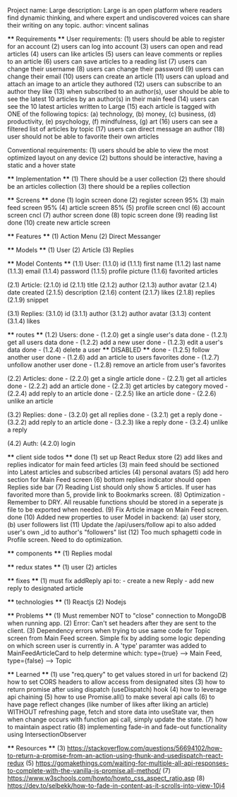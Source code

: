 Project name: Large
description: Large is an open platform where readers find dynamic thinking, and where expert and undiscovered voices can share their writing on any topic.
author: vincent salinas

**\*\*** Requirements **\*\***
User requirements:
(1) users should be able to register for an account
(2) users can log into account
(3) users can open and read articles
(4) users can like articles
(5) users can leave comments or replies to an article
(6) users can save articles to a reading list
(7) users can change their username
(8) users can change their password
(9) users can change their email
(10) users can create an article
(11) users can upload and attach an image to an article they authored
(12) users can subscribe to an author they like
(13) when subscribed to an author(s), user should be able to see the latest 10 articles by an author(s) in their main feed
(14) users can see the 10 latest articles written to Large
(15) each article is tagged with ONE of the following topics: (a) technology, (b) money, (c) business, (d) productivity, (e) psychology, (f) mindfulness, (g) art
(16) users can see a filtered list of articles by topic
(17) users can direct message an author
(18) user should not be able to favorite their own articles

Conventional requirements:
(1) users should be able to view the most optimized layout on any device
(2) buttons should be interactive, having a static and a hover state

**\*\*** Implementation **\*\***
(1) There should be a user collection
(2) there should be an articles collection
(3) there should be a replies collection

**\*\*** Screens **\*\***
done (1) login screen
done (2) register screen
95% (3) main feed screen
95% (4) article screen
85% (5) profile screen
cncl (6) account screen
cncl (7) author screen
done (8) topic screen
done (9) reading list
done (10) create new article screen

**\*\*** Features **\*\***
(1) Action Menu
(2) Direct Messanger

**\*\*** Models **\*\***
(1) User
(2) Article
(3) Replies

**\*\*** Model Contents **\*\***
(1.1) User:
(1.1.0) id
(1.1.1) first name
(1.1.2) last name
(1.1.3) email
(1.1.4) password
(1.1.5) profile picture
(1.1.6) favorited articles

(2.1) Article:
(2.1.0) id
(2.1.1) title
(2.1.2) author
(2.1.3) author avatar
(2.1.4) date created
(2.1.5) description
(2.1.6) content
(2.1.7) likes
(2.1.8) replies
(2.1.9) snippet

(3.1) Replies:
(3.1.0) id
(3.1.1) author
(3.1.2) author avatar
(3.1.3) content
(3.1.4) likes

**\*\*** routes **\*\***
(1.2) Users:
done - (1.2.0) get a single user's data
done - (1.2.1) get all users data
done - (1.2.2) add a new user
done - (1.2.3) edit a user's data
done - (1.2.4) delete a user **\*\*** DISABLED **\*\***
done - (1.2.5) follow another user
done - (1.2.6) add an article to users favorites
done - (1.2.7) unfollow another user
done - (1.2.8) remove an article from user's favorites

(2.2) Articles:
done - (2.2.0) get a single article
done - (2.2.1) get all articles
done - (2.2.2) add an article
done - (2.2.3) get articles by category
moved - (2.2.4) add reply to an article
done - (2.2.5) like an article
done - (2.2.6) unlike an article

(3.2) Replies:
done - (3.2.0) get all replies
done - (3.2.1) get a reply
done - (3.2.2) add reply to an article
done - (3.2.3) like a reply
done - (3.2.4) unlike a reply

(4.2) Auth:
(4.2.0) login

**\*\*** client side todos **\*\***
done (1) set up React Redux store
(2) add likes and replies indicator for main feed articles
(3) main feed should be sectioned into Latest articles and subscribed articles
(4) personal avatars
(5) add hero section for Main Feed screen
(6) bottom replies indicator should open Replies side bar
(7) Reading List should only show 5 articles. If user has favorited more than 5, provide link to Bookmarks screen.
(8) Optimization - Remember to DRY. All reusable functions should be stored in a seperate js file to be exported when needed.
(9) Fix Article image on Main Feed screen.
done (10) Added new properties to user Model in backend: (a) user story, (b) user followers list
(11) Update the /api/users/follow api to also added user's own \_id to author's "followers" list
(12) Too much sphagetti code in Profile screen. Need to do optimization.

**\*\*** components **\*\***
(1) Replies modal

**\*\*** redux states **\*\***
(1) user
(2) articles

**\*\*** fixes **\*\***
(1) must fix addReply api to: - create a new Reply - add new reply to designated article

**\*\*** technologies **\*\***
(1) Reactjs
(2) Nodejs

**\*\*** Problems **\*\***
(1) Must remember NOT to "close" connection to MongoDB when running app.
(2) Error: Can't set headers after they are sent to the client.
(3) Dependency errors when trying to use same code for Topic screen from Main Feed screen. Simple fix by adding some logic depending on which screen user is currently in. A 'type' paramter was added to MainFeedArticleCard to help determine which: type={true} --> Main Feed, type={false} --> Topic

**\*\*** Learned **\*\***
(1) use "req.query" to get values stored in url for backend
(2) how to set CORS headers to allow access from designated sites
(3) how to return promise after using dispatch (useDispatch) hook
(4) how to leverage api chaining
(5) how to use Promise.all() to make several api calls
(6) to have page reflect changes (like number of likes after liking an article) WITHOUT refreshing page, fetch and store data into useState var, then when change occurs with function api call, simply update the state.
(7) how to maintain aspect ratio
(8) implementing fade-in and fade-out functionality using IntersectionObserver

**\*\*** Resources **\*\***
(3) https://stackoverflow.com/questions/56694102/how-to-return-a-promise-from-an-action-using-thunk-and-usedispatch-react-redux
(5) https://gomakethings.com/waiting-for-multiple-all-api-responses-to-complete-with-the-vanilla-js-promise.all-method/
(7) https://www.w3schools.com/howto/howto_css_aspect_ratio.asp
(8) https://dev.to/selbekk/how-to-fade-in-content-as-it-scrolls-into-view-10j4
